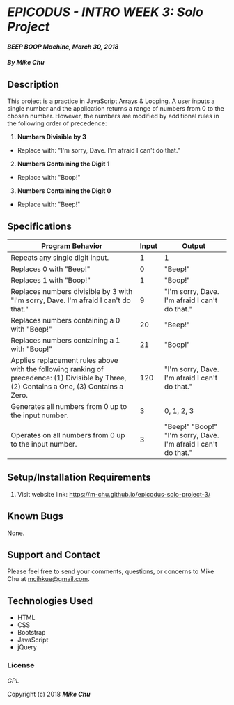 # _EPICODUS - INTRO WEEK 3: Solo Project_

#### _BEEP BOOP Machine, March 30, 2018_

#### _By Mike Chu_

## Description

This project is a practice in JavaScript Arrays & Looping. A user inputs a single number and the application returns a range of numbers from 0 to the chosen number. However, the numbers are modified by additional rules in the following order of precedence:

1. **Numbers Divisible by 3**
  * Replace with: "I'm sorry, Dave. I'm afraid I can't do that."
2. **Numbers Containing the Digit 1**
  * Replace with: "Boop!"
3. **Numbers Containing the Digit 0**
  * Replace with: "Beep!"

## Specifications

|Program Behavior|Input |Output|
|----------------|------|------|
|Repeats any single digit input.|1|1|
|Replaces 0 with "Beep!"|0|"Beep!"|
|Replaces 1 with "Boop!"|1|"Boop!"|
|Replaces numbers divisible by 3 with "I'm sorry, Dave. I'm afraid I can't do that."|9|"I'm sorry, Dave. I'm afraid I can't do that."|
|Replaces numbers containing a 0 with "Beep!"|20|"Beep!"|
|Replaces numbers containing a 1 with "Boop!"|21|"Boop!"|
|Applies replacement rules above with the following ranking of precedence: (1) Divisible by Three, (2) Contains a One, (3) Contains a Zero.|120|"I'm sorry, Dave. I'm afraid I can't do that."|
|Generates all numbers from 0 up to the input number.|3|0, 1, 2, 3|
|Operates on all numbers from 0 up to the input number.|3|"Beep!" "Boop!" "I'm sorry, Dave. I'm afraid I can't do that."|

## Setup/Installation Requirements

1. Visit website link: https://m-chu.github.io/epicodus-solo-project-3/

## Known Bugs

None.

## Support and Contact

Please feel free to send your comments, questions, or concerns to Mike Chu at mcihkue@gmail.com.

## Technologies Used

* HTML
* CSS
* Bootstrap
* JavaScript
* jQuery

### License

_GPL_

Copyright (c) 2018 **_Mike Chu_**
